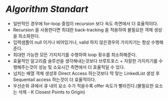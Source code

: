 # ***Algorithm Standart***

* 일반적인 경우에 for-loop 중첩이 recursion 보다 속도 측면에서 더 효율적이다.
* Recursion 을 사용한다면 최대한 back-tracking 을 적용하여 불필요한 객체 생성을 최소화한다.
* 입력샘플이 null 이거나 비어있거나, valid 하지 않은경우의 가지치기는 항상 수행해준다.
* 최대한 가능한 모든 가지치기를 수행하여 loop 횟수를 최소하해준다. 
* 효율적인 알고리즘 솔루션을 생각해내는것보다 브루트포스 + 자잘한 가지치기를 수행해주는것이 성능 및 소요시간 측면에서 더 효율적일 수 있다.
* 넘치는 배열 객체 생성후 Direct Access 하는것보다 딱 맞는 LinkedList 생성 후 Sequentail access 하는것이 더 효율적이다.
* 우선순위 큐에서 큐 내의 요소 수가 적을수록 offer 속도가 빨라진다.(불필요한 요소는 삭제 - K Closest Points to Origin)